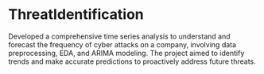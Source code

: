 # ThreatIdentification
Developed a comprehensive time series analysis to understand and forecast the frequency of cyber attacks on a company, involving data preprocessing, EDA, and ARIMA modeling. The project aimed to identify trends and make accurate predictions to proactively address future threats.
